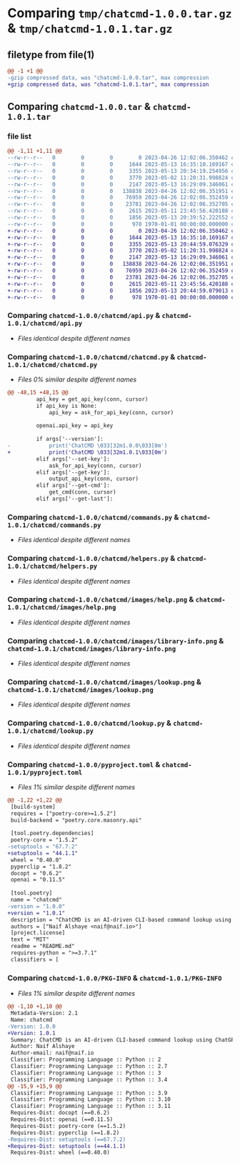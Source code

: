 # Comparing `tmp/chatcmd-1.0.0.tar.gz` & `tmp/chatcmd-1.0.1.tar.gz`

## filetype from file(1)

```diff
@@ -1 +1 @@
-gzip compressed data, was "chatcmd-1.0.0.tar", max compression
+gzip compressed data, was "chatcmd-1.0.1.tar", max compression
```

## Comparing `chatcmd-1.0.0.tar` & `chatcmd-1.0.1.tar`

### file list

```diff
@@ -1,11 +1,11 @@
--rw-r--r--   0        0        0        0 2023-04-26 12:02:06.350462 chatcmd-1.0.0/chatcmd/__init__.py
--rw-r--r--   0        0        0     1644 2023-05-13 16:35:10.169167 chatcmd-1.0.0/chatcmd/api.py
--rw-r--r--   0        0        0     3355 2023-05-13 20:34:19.254956 chatcmd-1.0.0/chatcmd/chatcmd.py
--rw-r--r--   0        0        0     3770 2023-05-02 11:20:31.998824 chatcmd-1.0.0/chatcmd/commands.py
--rw-r--r--   0        0        0     2147 2023-05-13 16:29:09.346061 chatcmd-1.0.0/chatcmd/helpers.py
--rw-r--r--   0        0        0   138838 2023-04-26 12:02:06.351951 chatcmd-1.0.0/chatcmd/images/help.png
--rw-r--r--   0        0        0    76959 2023-04-26 12:02:06.352459 chatcmd-1.0.0/chatcmd/images/library-info.png
--rw-r--r--   0        0        0    23781 2023-04-26 12:02:06.352705 chatcmd-1.0.0/chatcmd/images/lookup.png
--rw-r--r--   0        0        0     2615 2023-05-11 23:45:56.420188 chatcmd-1.0.0/chatcmd/lookup.py
--rw-r--r--   0        0        0     1856 2023-05-13 20:39:52.222552 chatcmd-1.0.0/pyproject.toml
--rw-r--r--   0        0        0      978 1970-01-01 00:00:00.000000 chatcmd-1.0.0/PKG-INFO
+-rw-r--r--   0        0        0        0 2023-04-26 12:02:06.350462 chatcmd-1.0.1/chatcmd/__init__.py
+-rw-r--r--   0        0        0     1644 2023-05-13 16:35:10.169167 chatcmd-1.0.1/chatcmd/api.py
+-rw-r--r--   0        0        0     3355 2023-05-13 20:44:59.076329 chatcmd-1.0.1/chatcmd/chatcmd.py
+-rw-r--r--   0        0        0     3770 2023-05-02 11:20:31.998824 chatcmd-1.0.1/chatcmd/commands.py
+-rw-r--r--   0        0        0     2147 2023-05-13 16:29:09.346061 chatcmd-1.0.1/chatcmd/helpers.py
+-rw-r--r--   0        0        0   138838 2023-04-26 12:02:06.351951 chatcmd-1.0.1/chatcmd/images/help.png
+-rw-r--r--   0        0        0    76959 2023-04-26 12:02:06.352459 chatcmd-1.0.1/chatcmd/images/library-info.png
+-rw-r--r--   0        0        0    23781 2023-04-26 12:02:06.352705 chatcmd-1.0.1/chatcmd/images/lookup.png
+-rw-r--r--   0        0        0     2615 2023-05-11 23:45:56.420188 chatcmd-1.0.1/chatcmd/lookup.py
+-rw-r--r--   0        0        0     1856 2023-05-13 20:44:59.079013 chatcmd-1.0.1/pyproject.toml
+-rw-r--r--   0        0        0      978 1970-01-01 00:00:00.000000 chatcmd-1.0.1/PKG-INFO
```

### Comparing `chatcmd-1.0.0/chatcmd/api.py` & `chatcmd-1.0.1/chatcmd/api.py`

 * *Files identical despite different names*

### Comparing `chatcmd-1.0.0/chatcmd/chatcmd.py` & `chatcmd-1.0.1/chatcmd/chatcmd.py`

 * *Files 0% similar despite different names*

```diff
@@ -48,15 +48,15 @@
         api_key = get_api_key(conn, cursor)
         if api_key is None:
             api_key = ask_for_api_key(conn, cursor)
 
         openai.api_key = api_key
 
         if args['--version']:
-            print('ChatCMD \033[32m1.0.0\033[0m')
+            print('ChatCMD \033[32m1.0.1\033[0m')
         elif args['--set-key']:
             ask_for_api_key(conn, cursor)
         elif args['--get-key']:
             output_api_key(conn, cursor)
         elif args['--get-cmd']:
             get_cmd(conn, cursor)
         elif args['--get-last']:
```

### Comparing `chatcmd-1.0.0/chatcmd/commands.py` & `chatcmd-1.0.1/chatcmd/commands.py`

 * *Files identical despite different names*

### Comparing `chatcmd-1.0.0/chatcmd/helpers.py` & `chatcmd-1.0.1/chatcmd/helpers.py`

 * *Files identical despite different names*

### Comparing `chatcmd-1.0.0/chatcmd/images/help.png` & `chatcmd-1.0.1/chatcmd/images/help.png`

 * *Files identical despite different names*

### Comparing `chatcmd-1.0.0/chatcmd/images/library-info.png` & `chatcmd-1.0.1/chatcmd/images/library-info.png`

 * *Files identical despite different names*

### Comparing `chatcmd-1.0.0/chatcmd/images/lookup.png` & `chatcmd-1.0.1/chatcmd/images/lookup.png`

 * *Files identical despite different names*

### Comparing `chatcmd-1.0.0/chatcmd/lookup.py` & `chatcmd-1.0.1/chatcmd/lookup.py`

 * *Files identical despite different names*

### Comparing `chatcmd-1.0.0/pyproject.toml` & `chatcmd-1.0.1/pyproject.toml`

 * *Files 1% similar despite different names*

```diff
@@ -1,22 +1,22 @@
 [build-system]
 requires = ["poetry-core>=1.5.2"]
 build-backend = "poetry.core.masonry.api"
 
 [tool.poetry.dependencies]
 poetry-core = "1.5.2"
-setuptools = "67.7.2"
+setuptools = "44.1.1"
 wheel = "0.40.0"
 pyperclip = "1.8.2"
 docopt = "0.6.2"
 openai = "0.11.5"
 
 [tool.poetry]
 name = "chatcmd"
-version = "1.0.0"
+version = "1.0.1"
 description = "ChatCMD is an AI-driven CLI-based command lookup using ChatGPT to lookup relevant CLI commands based on user input."
 authors = ["Naif Alshaye <naif@naif.io>"]
 [project.license]
 text = "MIT"
 readme = "README.md"
 requires-python = ">=3.7.1"
 classifiers = [
```

### Comparing `chatcmd-1.0.0/PKG-INFO` & `chatcmd-1.0.1/PKG-INFO`

 * *Files 1% similar despite different names*

```diff
@@ -1,10 +1,10 @@
 Metadata-Version: 2.1
 Name: chatcmd
-Version: 1.0.0
+Version: 1.0.1
 Summary: ChatCMD is an AI-driven CLI-based command lookup using ChatGPT to lookup relevant CLI commands based on user input.
 Author: Naif Alshaye
 Author-email: naif@naif.io
 Classifier: Programming Language :: Python :: 2
 Classifier: Programming Language :: Python :: 2.7
 Classifier: Programming Language :: Python :: 3
 Classifier: Programming Language :: Python :: 3.4
@@ -15,9 +15,9 @@
 Classifier: Programming Language :: Python :: 3.9
 Classifier: Programming Language :: Python :: 3.10
 Classifier: Programming Language :: Python :: 3.11
 Requires-Dist: docopt (==0.6.2)
 Requires-Dist: openai (==0.11.5)
 Requires-Dist: poetry-core (==1.5.2)
 Requires-Dist: pyperclip (==1.8.2)
-Requires-Dist: setuptools (==67.7.2)
+Requires-Dist: setuptools (==44.1.1)
 Requires-Dist: wheel (==0.40.0)
```

